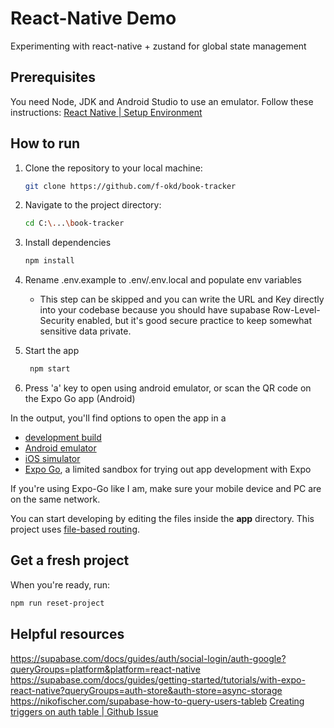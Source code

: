 # React-Native Demo

Experimenting with react-native + zustand for global state management

## Prerequisites

You need Node, JDK and Android Studio to use an emulator. 
Follow these instructions: [React Native | Setup Environment](https://reactnative.dev/docs/set-up-your-environment)

## How to run

1. Clone the repository to your local machine:

   ```bash
   git clone https://github.com/f-okd/book-tracker
   ```
2. Navigate to the project directory:

   ```bash
   cd C:\...\book-tracker
   ```

3. Install dependencies

   ```bash
   npm install
   ```

4. Rename .env.example to .env/.env.local and populate env variables
   - This step can be skipped and you can write the URL and Key directly into your codebase because you should have supabase Row-Level-Security enabled, but it's good secure practice to keep somewhat sensitive data private.

5. Start the app

   ```bash
    npm start
   ```
6. Press 'a' key to open using android emulator, or scan the QR code on the Expo Go app (Android)

In the output, you'll find options to open the app in a

- [development build](https://docs.expo.dev/develop/development-builds/introduction/)
- [Android emulator](https://docs.expo.dev/workflow/android-studio-emulator/)
- [iOS simulator](https://docs.expo.dev/workflow/ios-simulator/)
- [Expo Go](https://expo.dev/go), a limited sandbox for trying out app development with Expo

If you're using Expo-Go like I am, make sure your mobile device and PC are on the same network.

You can start developing by editing the files inside the **app** directory. This project uses [file-based routing](https://docs.expo.dev/router/introduction).

## Get a fresh project

When you're ready, run:

```bash
npm run reset-project
```


## Helpful resources
https://supabase.com/docs/guides/auth/social-login/auth-google?queryGroups=platform&platform=react-native
https://supabase.com/docs/guides/getting-started/tutorials/with-expo-react-native?queryGroups=auth-store&auth-store=async-storage
https://nikofischer.com/supabase-how-to-query-users-tableb
[Creating triggers on auth table | Github Issue](https://github.com/orgs/supabase/discussions/21247)